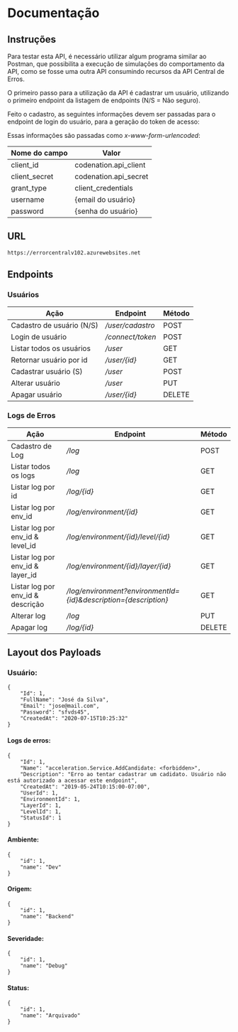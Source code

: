 # Documentação
## Instruções
Para testar esta API, é necessário utilizar algum programa similar ao Postman, que possibilita a execução de simulações do comportamento da API, como se fosse uma outra API consumindo recursos da API Central de Erros.

O primeiro passo para a utilização da API é cadastrar um usuário, utilizando o primeiro endpoint da listagem de endpoints (N/S = Não seguro).

Feito o cadastro, as seguintes informações devem ser passadas para o endpoint de login do usuário, para a geração do token de acesso:

Essas informações são passadas como _x-www-form-urlencoded_:

**Nome do campo** | **Valor**
----- | -----
client_id | codenation.api_client
client_secret | codenation.api_secret
grant_type | client_credentials
username | {email do usuário}
password | {senha do usuário} 

## URL

`https://errorcentralv102.azurewebsites.net`

## Endpoints

### Usuários
**Ação** | **Endpoint** | **Método**
------ | ----- | -----
Cadastro de usuário (N/S) | _/user/cadastro_ | POST
Login de usuário | _/connect/token_ | POST
Listar todos os usuários | _/user_ | GET
Retornar usuário por id | _/user/{id}_ | GET
Cadastrar usuário (S) | _/user_ | POST
Alterar usuário | _/user_ | PUT
Apagar usuário | _/user/{id}_ | DELETE

### Logs de Erros
**Ação** | **Endpoint** | **Método**
----- | ----- | -----
Cadastro de Log | _/log_ | POST
Listar todos os logs | _/log_ | GET
Listar log por id | _/log/{id}_ | GET
Listar log por env_id | _/log/environment/{id}_ | GET
Listar log por env_id & level_id | _/log/environment/{id}/level/{id}_ | GET
Listar log por env_id & layer_id | _/log/environment/{id}/layer/{id}_ | GET
Listar log por env_id & descrição | _/log/environment?environmentId={id}&description={description}_ | GET
Alterar log | _/log_ | PUT
Apagar log | _/log/{id}_ | DELETE

## Layout dos Payloads

### Usuário:
    {
        "Id": 1,
        "FullName": "José da Silva",
        "Email": "jose@mail.com",
        "Password": "sfvds45",
        "CreatedAt": "2020-07-15T10:25:32"
    }

#### Logs de erros:

    {
        "Id": 1,
        "Name": "acceleration.Service.AddCandidate: <forbidden>",
        "Description": "Erro ao tentar cadastrar um cadidato. Usuário não está autorizado a acessar este endpoint",
        "CreatedAt": "2019-05-24T10:15:00-07:00",
        "UserId": 1,
        "EnvironmentId": 1,
        "LayerId": 1,
        "LevelId": 1,
        "StatusId": 1
    }
    
#### Ambiente:

    {
        "id": 1,
        "name": "Dev"
    }

#### Origem:

    {
        "id": 1,
        "name": "Backend"
    }
    
#### Severidade:

    {
        "id": 1,
        "name": "Debug"
    }

#### Status:

    {
        "id": 1,
        "name": "Arquivado"
    }

